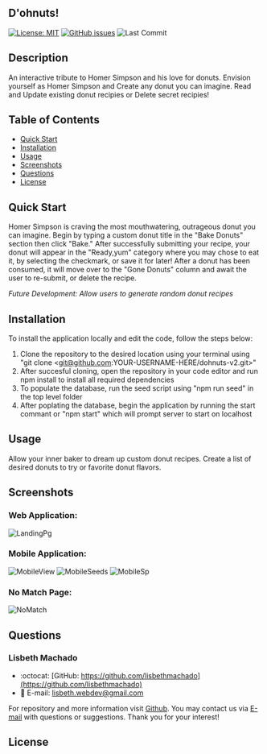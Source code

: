 ## D'ohnuts!
<!-- [![Build Status](https://travis-ci.org/lisbethmachado/dohnuts.svg?branch=master)](https://travis-ci.org/lisbethmachado/dohnuts-v2) -->
[![License: MIT](https://img.shields.io/badge/License-MIT-yellow.svg)](https://opensource.org/licenses/MIT)
[![GitHub issues](https://img.shields.io/github/issues/lisbethmachado/dohnuts-v2)](https://github.com/lisbethmachado/dohnuts-v2/issues)
![Last Commit](https://img.shields.io/github/last-commit/lisbethmachado/dohnuts-v2)

## Description
An interactive tribute to Homer Simpson and his love for donuts. Envision yourself as Homer Simpson and Create any donut you can imagine. Read and Update existing donut recipies or Delete secret recipies!

## Table of Contents    
* [Quick Start](#quick-start)
* [Installation](#Installation)
* [Usage](#usage)
* [Screenshots](#screenshots)
* [Questions](#questions)  
* [License](#lisence)

## Quick Start
Homer Simpson is craving the most mouthwatering, outrageous donut you can imagine. Begin by typing a custom donut title in the "Bake Donuts" section then click "Bake." After successfully submitting your recipe, your donut will appear in the "Ready,yum" category where you may chose to eat it, by selecting the checkmark, or save it for later! After a donut has been consumed, it will move over to the "Gone Donuts" column and await the user to re-submit, or delete the recipe.

*Future Development: Allow users to generate random donut recipes*

## Installation
To install the application locally and edit the code, follow the steps below:
1. Clone the repository to the desired location using your terminal using "git clone <git@github.com:YOUR-USERNAME-HERE/dohnuts-v2.git>"
2. After succesful cloning, open the repository in your code editor and run npm install to install all required dependencies
3. To populate the database, run the seed script using "npm run seed" in the top level folder
4. After poplating the database, begin the application by running the start commant or "npm start" which will prompt server to start on localhost

## Usage
Allow your inner baker to dream up custom donut recipes. Create a list of desired donuts to try or favorite donut flavors.
      
## Screenshots
### Web Application:
![LandingPg](./assets/landing-pg.png)

### Mobile Application:
![MobileView](./assets/mobile-view.png)
![MobileSeeds](./assets/mobile-seeds.png)
![MobileSp](./assets/mobile-sp.png)

### No Match Page:
![NoMatch](./assets/nomatch-pg.png)

<!-- ## Technologies Used
* [GitHub](https://www.github.com/)
* [Heroku](https://www.heroku.com/)
* [MockFlow Wireframe](https://www.mockflow.com/)
* [MongoDB Atlas](https://www.mongodb.com/cloud/atlas)
* [Postman- Route Testing](https://www.postman.com/)
* [React](https://reactjs.org/)
* [React-bootstrap](https://react-bootstrap.github.io/)
* [Travis CI](https://travis-ci.org/) -->

## Questions
### Lisbeth Machado
* :octocat: [GitHub: https://github.com/lisbethmachado](https://github.com/lisbethmachado)
* 📧 E-mail: lisbeth.webdev@gmail.com

For repository and more information visit [Github](http://www.github.com/lisbethmachado). You may contact us via [E-mail](mailto:lisbeth.webdev@gmail.com) with questions or suggestions. Thank you for your interest!

## License
<!-- Copyright 2020 - present Lisbeth Machado.
This project is licensed under the terms of the MIT license. 
More information is available at [opensource.org/licenses](https://opensource.org/licenses/MIT) -->